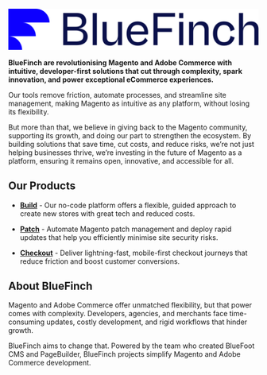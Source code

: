 ![BlueFinch](./assets/logo.svg)

**BlueFinch are revolutionising Magento and Adobe Commerce with intuitive, developer-first solutions that cut through complexity, spark innovation, and power exceptional eCommerce experiences.**

Our tools remove friction, automate processes, and streamline site management, making Magento as intuitive as any platform, without losing its flexibility. 

But more than that, we believe in giving back to the Magento community, supporting its growth, and doing our part to strengthen the ecosystem. By building solutions that save time, cut costs, and reduce risks, we’re not just helping businesses thrive, we’re investing in the future of Magento as a platform, ensuring it remains open, innovative, and accessible for all.

## Our Products

* **[Build](https://www.bluefinchcommerce.com/build)** - Our no-code platform offers a flexible, guided approach to create new stores with great tech and reduced costs.

* **[Patch](https://www.bluefinchcommerce.com/patch)** - Automate Magento patch management and deploy rapid updates that help you efficiently minimise site security risks.

* **[Checkout](https://www.bluefinchcommerce.com/checkout)** - Deliver lightning-fast, mobile-first checkout journeys that reduce friction and boost customer conversions.

## About BlueFinch

Magento and Adobe Commerce offer unmatched flexibility, but that power comes with complexity. Developers, agencies, and merchants face time-consuming updates, costly development, and rigid workflows that hinder growth.

BlueFinch aims to change that. Powered by the team who created BlueFoot CMS and PageBuilder, BlueFinch projects simplify Magento and Adobe Commerce development. 

